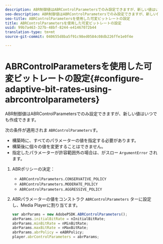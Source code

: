 ```yaml
---
description: ABR制御値はABRControlParametersでのみ設定できますが、新しい値はいつでも作成できます。
seo-description: ABR制御値はABRControlParametersでのみ設定できますが、新しい値はいつでも作成できます。
seo-title: ABRControlParametersを使用した可変ビットレートの設定
title: ABRControlParametersを使用した可変ビットレートの設定
uuid: 99b7a463-327b-48bf-8244-e41467072b44
translation-type: tm+mt
source-git-commit: 040655d8ba5f91c98ed0584c08db226ffe1e0f4e

---
```



# ABRControlParametersを使用した可変ビットレートの設定{#configure-adaptive-bit-rates-using-abrcontrolparameters}

ABR制御値はABRControlParametersでのみ設定できますが、新しい値はいつでも作成できます。

次の条件が適用されま `ABRControlParameters`す。

* 構築時に、すべてのパラメーターの値を指定する必要があります。
* 構築後に個々の値を変更することはできません。
* 指定したパラメーターが許容範囲外の場合は、がスロー `ArgumentError` されます。

1. ABRポリシーの決定：

   * `ABRControlParameters.CONSERVATIVE_POLICY`
   * `ABRControlParameters.MODERATE_POLICY`
   * `ABRControlParameters.AGGRESSIVE_POLICY`

1. ABRパラメーターの値をコンストラク `ABRControlParameters` ターに設定し、Media Playerに割り当てます。

   ```js
   var abrParams = new AdobePSDK.ABRControlParameters(); 
   abrParams.initialBitRate = nInitialBitRate; 
   abrParams.minBitRate = nMinBitRate; 
   abrParams.maxBitRate = nMaxBitRate; 
   abrParams.abrPolicy = eABRPolicy; 
   player.abrControlParameters = abrParams;
   ```


